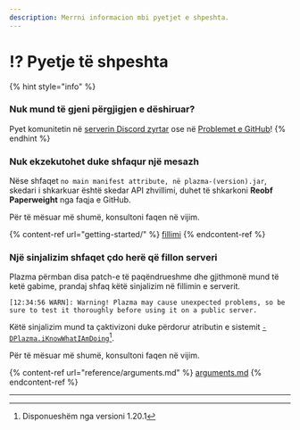 ```yaml
---
description: Merrni informacion mbi pyetjet e shpeshta.
---
```


# ⁉️ Pyetje të shpeshta

{% hint style="info" %}

### Nuk mund të gjeni përgjigjen e dëshiruar?

Pyet komunitetin në [serverin Discord zyrtar](https://discord.gg/MmfC52K8A8) ose në [Problemet e GitHub](https://github.com/PlazmaMC/PlazmaBukkit/issues)!
{% endhint %}

### Nuk ekzekutohet duke shfaqur një mesazh

Nëse shfaqet `no main manifest attribute, në plazma-(version).jar`,\
skedari i shkarkuar është skedar API zhvillimi, duhet të shkarkoni **Reobf Paperweight** nga faqja e GitHub.

Për të mësuar më shumë, konsultoni faqen në vijim.

{% content-ref url="getting-started/" %}
[fillimi](getting-started#id-2)
{% endcontent-ref %}

### Një sinjalizim shfaqet çdo herë që fillon serveri

Plazma përmban disa patch-e të paqëndrueshme dhe gjithmonë mund të ketë gabime, prandaj shfaq këtë sinjalizim në fillimin e serverit.

```log
[12:34:56 WARN]: Warning! Plazma may cause unexpected problems, so be sure to test it thoroughly before using it on a public server.
```

Këtë sinjalizim mund ta çaktivizoni duke përdorur atributin e sistemit [`-DPlazma.iKnowWhatIAmDoing`](#user-content-fn-1)[^1].

Për të mësuar më shumë, konsultoni faqen në vijim.

{% content-ref url="reference/arguments.md" %}
[arguments.md](reference/arguments.md#plazma.iknowwhatiamdoing)
{% endcontent-ref %}

***

[^1]: Disponueshëm nga versioni 1.20.1
